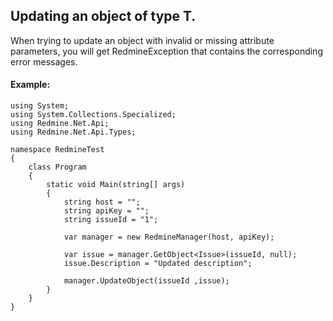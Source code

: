 ## Updating an object of type T. ##

When trying to update an object with invalid or missing attribute parameters, you will get RedmineException that contains the corresponding error messages.


#### Example: ####

```
using System;
using System.Collections.Specialized;
using Redmine.Net.Api;
using Redmine.Net.Api.Types;

namespace RedmineTest
{
    class Program
    {
        static void Main(string[] args)
        {
            string host = "";
            string apiKey = "";
            string issueId = "1";

            var manager = new RedmineManager(host, apiKey);

            var issue = manager.GetObject<Issue>(issueId, null);
            issue.Description = "Updated description"; 

            manager.UpdateObject(issueId ,issue);
        }
    }
}
```